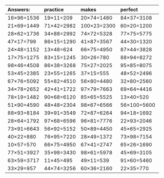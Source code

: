 | Answers: | practice | makes | perfect | ! |
| :--- | :--- | :--- | :--- | :--- |
| 16×96=1536 | 19×11=209 | 20×74=1480 | 84×37=3108 | 75×14=1050 | 
| 21×69=1449 | 71×42=2982 | 100×23=2300 | 60×20=1200 | 30×70=2100 | 
| 28×62=1736 | 34×88=2992 | 74×72=5328 | 77×75=5775 | 22×92=2024 | 
| 47×17=799 | 86×15=1290 | 41×87=3567 | 44×30=1320 | 98×54=5292 | 
| 24×48=1152 | 13×48=624 | 66×75=4950 | 87×44=3828 | 66×16=1056 | 
| 17×75=1275 | 83×15=1245 | 30×26=780 | 88×94=8272 | 68×32=2176 | 
| 98×46=4508 | 86×38=3268 | 75×27=2025 | 95×85=8075 | 44×35=1540 | 
| 53×45=2385 | 23×55=1265 | 37×15=555 | 48×52=2496 | 71×99=7029 | 
| 67×76=5092 | 55×82=4510 | 56×80=4480 | 32×80=2560 | 56×68=3808 | 
| 34×78=2652 | 42×41=1722 | 97×79=7663 | 69×64=4416 | 76×75=5700 | 
| 78×19=1482 | 90×68=6120 | 85×65=5525 | 13×40=520 | 74×63=4662 | 
| 51×90=4590 | 48×48=2304 | 98×67=6566 | 56×100=5600 | 92×55=5060 | 
| 88×93=8184 | 39×91=3549 | 72×87=6264 | 94×18=1692 | 42×68=2856 | 
| 28×64=1792 | 97×68=6596 | 96×81=7776 | 22×93=2046 | 11×13=143 | 
| 73×91=6643 | 56×92=5152 | 50×89=4450 | 45×65=2925 | 40×61=2440 | 
| 40×22=880 | 76×95=7220 | 28×49=1372 | 73×98=7154 | 60×87=5220 | 
| 10×57=570 | 66×75=4950 | 67×41=2747 | 65×26=1690 | 36×16=576 | 
| 77×51=3927 | 35×98=3430 | 98×61=5978 | 45×69=3105 | 24×61=1464 | 
| 63×59=3717 | 11×45=495 | 49×11=539 | 91×60=5460 | 64×26=1664 | 
| 33×29=957 | 44×74=3256 | 60×36=2160 | 22×35=770 | 86×31=2666 | 
